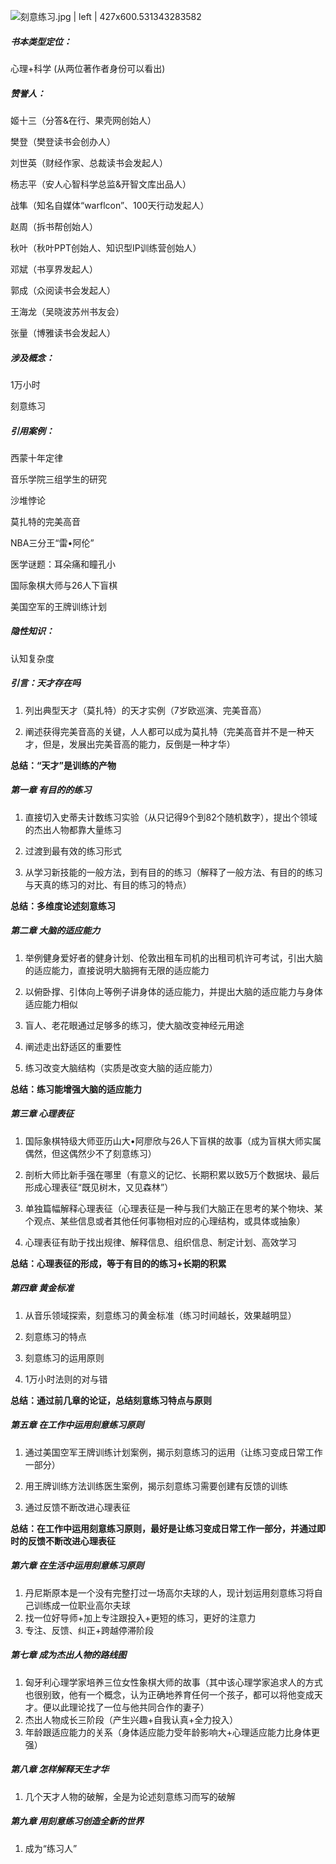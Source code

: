 

![刻意练习.jpg | left | 427x600.531343283582](https://cdn.yuque.com/yuque/0/2018/jpeg/105524/1528269466060-d7e4845e-94e0-4a7f-bda2-c83eefe7dd77.jpeg "")


##### __书本类型定位__：
心理+科学 (从两位著作者身份可以看出)


##### <a name="ad5kbb"></a>__赞誉人__：

姬十三（分答&在行、果壳网创始人）

樊登（樊登读书会创办人）

刘世英（财经作家、总裁读书会发起人）

杨志平（安人心智科学总监&开智文库出品人）

战隼（知名自媒体“warflcon”、100天行动发起人）

赵周（拆书帮创始人）

秋叶（秋叶PPT创始人、知识型IP训练营创始人）

邓斌（书享界发起人）

郭成（众阅读书会发起人）

王海龙（吴晓波苏州书友会）

张量（博雅读书会发起人）



##### __涉及概念__：

1万小时

刻意练习



##### __引用案例__：

西蒙十年定律

音乐学院三组学生的研究

沙堆悖论

莫扎特的完美高音

NBA三分王“雷•阿伦”

医学谜题：耳朵痛和瞳孔小

国际象棋大师与26人下盲棋

美国空军的王牌训练计划



##### __隐性知识__：

认知复杂度



##### __引言：天才存在吗__

1. 列出典型天才（莫扎特）的天才实例（7岁欧巡演、完美音高）

2. 阐述获得完美音高的关键，人人都可以成为莫扎特（完美高音并不是一种天才，但是，发展出完美音高的能力，反倒是一种才华）

__总结：“天才”是训练的产物__


##### __第一章 有目的的练习__

1. 直接切入史蒂夫计数练习实验（从只记得9个到82个随机数字），提出个领域的杰出人物都靠大量练习

2. 过渡到最有效的练习形式

3. 从学习新技能的一般方法，到有目的的练习（解释了一般方法、有目的的练习与天真的练习的对比、有目的练习的特点）

__总结：多维度论述刻意练习__


##### __第二章 大脑的适应能力__

1. 举例健身爱好者的健身计划、伦敦出租车司机的出租司机许可考试，引出大脑的适应能力，直接说明大脑拥有无限的适应能力

2. 以俯卧撑、引体向上等例子讲身体的适应能力，并提出大脑的适应能力与身体适应能力相似

3. 盲人、老花眼通过足够多的练习，使大脑改变神经元用途

4. 阐述走出舒适区的重要性

5. 练习改变大脑结构（实质是改变大脑的适应能力）

__总结：练习能增强大脑的适应能力__


##### __第三章 心理表征__

1. 国际象棋特级大师亚历山大•阿廖欣与26人下盲棋的故事（成为盲棋大师实属偶然，但这偶然少不了刻意练习）

2. 剖析大师比新手强在哪里（有意义的记忆、长期积累以致5万个数据块、最后形成心理表征“既见树木，又见森林”）

3. 单独篇幅解释心理表征（心理表征是一种与我们大脑正在思考的某个物块、某个观点、某些信息或者其他任何事物相对应的心理结构，或具体或抽象）

4. 心理表征有助于找出规律、解释信息、组织信息、制定计划、高效学习

__总结：心理表征的形成，等于有目的的练习+长期的积累__


##### __第四章 黄金标准__

1. 从音乐领域探索，刻意练习的黄金标准（练习时间越长，效果越明显）

2. 刻意练习的特点

3. 刻意练习的运用原则

4. 1万小时法则的对与错

__总结：通过前几章的论证，总结刻意练习特点与原则__



##### __第五章 在工作中运用刻意练习原则__

1. 通过美国空军王牌训练计划案例，揭示刻意练习的运用（让练习变成日常工作一部分）

2. 用王牌训练方法训练医生案例，揭示刻意练习需要创建有反馈的训练

3. 通过反馈不断改进心理表征

__总结：在工作中运用刻意练习原则，最好是让练习变成日常工作一部分，并通过即时的反馈不断改进心理表征__


##### __第六章 在生活中运用刻意练习原则__
1. 丹尼斯原本是一个没有完整打过一场高尔夫球的人，现计划运用刻意练习将自己训练成一位职业高尔夫球
2. 找一位好导师+加上专注跟投入+更短的练习，更好的注意力
3. 专注、反馈、纠正+跨越停滞阶段

##### 第七章 成为杰出人物的路线图
1. 匈牙利心理学家培养三位女性象棋大师的故事（其中该心理学家追求人的方式也很别致，他有一个概念，认为正确地养育任何一个孩子，都可以将他变成天才。便以此理论找了一位与他共同合作的妻子）
2. 杰出人物成长三阶段（产生兴趣+自我认真+全力投入）
3. 年龄跟适应能力的关系（身体适应能力受年龄影响大+心理适应能力比身体更强）

##### 第八章 怎样解释天生才华
1. 几个天才人物的破解，全是为论述刻意练习而写的破解

##### 第九章 用刻意练习创造全新的世界
1. 成为“练习人”


